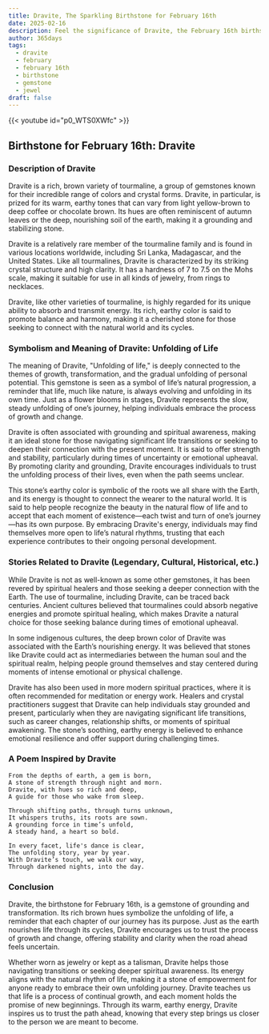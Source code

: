 ```yaml
---
title: Dravite, The Sparkling Birthstone for February 16th
date: 2025-02-16
description: Feel the significance of Dravite, the February 16th birthstone symbolizing Unfolding of life. Let its beauty and meaning brighten your day.
author: 365days
tags:
  - dravite
  - february
  - february 16th
  - birthstone
  - gemstone
  - jewel
draft: false
---
```


{{< youtube id="p0_WTS0XWfc" >}}

## Birthstone for February 16th: Dravite

### Description of Dravite

Dravite is a rich, brown variety of tourmaline, a group of gemstones known for their incredible range of colors and crystal forms. Dravite, in particular, is prized for its warm, earthy tones that can vary from light yellow-brown to deep coffee or chocolate brown. Its hues are often reminiscent of autumn leaves or the deep, nourishing soil of the earth, making it a grounding and stabilizing stone.

Dravite is a relatively rare member of the tourmaline family and is found in various locations worldwide, including Sri Lanka, Madagascar, and the United States. Like all tourmalines, Dravite is characterized by its striking crystal structure and high clarity. It has a hardness of 7 to 7.5 on the Mohs scale, making it suitable for use in all kinds of jewelry, from rings to necklaces.

Dravite, like other varieties of tourmaline, is highly regarded for its unique ability to absorb and transmit energy. Its rich, earthy color is said to promote balance and harmony, making it a cherished stone for those seeking to connect with the natural world and its cycles.

### Symbolism and Meaning of Dravite: Unfolding of Life

The meaning of Dravite, "Unfolding of life," is deeply connected to the themes of growth, transformation, and the gradual unfolding of personal potential. This gemstone is seen as a symbol of life’s natural progression, a reminder that life, much like nature, is always evolving and unfolding in its own time. Just as a flower blooms in stages, Dravite represents the slow, steady unfolding of one’s journey, helping individuals embrace the process of growth and change.

Dravite is often associated with grounding and spiritual awareness, making it an ideal stone for those navigating significant life transitions or seeking to deepen their connection with the present moment. It is said to offer strength and stability, particularly during times of uncertainty or emotional upheaval. By promoting clarity and grounding, Dravite encourages individuals to trust the unfolding process of their lives, even when the path seems unclear.

This stone’s earthy color is symbolic of the roots we all share with the Earth, and its energy is thought to connect the wearer to the natural world. It is said to help people recognize the beauty in the natural flow of life and to accept that each moment of existence—each twist and turn of one’s journey—has its own purpose. By embracing Dravite's energy, individuals may find themselves more open to life’s natural rhythms, trusting that each experience contributes to their ongoing personal development.

### Stories Related to Dravite (Legendary, Cultural, Historical, etc.)

While Dravite is not as well-known as some other gemstones, it has been revered by spiritual healers and those seeking a deeper connection with the Earth. The use of tourmaline, including Dravite, can be traced back centuries. Ancient cultures believed that tourmalines could absorb negative energies and promote spiritual healing, which makes Dravite a natural choice for those seeking balance during times of emotional upheaval.

In some indigenous cultures, the deep brown color of Dravite was associated with the Earth’s nourishing energy. It was believed that stones like Dravite could act as intermediaries between the human soul and the spiritual realm, helping people ground themselves and stay centered during moments of intense emotional or physical challenge.

Dravite has also been used in more modern spiritual practices, where it is often recommended for meditation or energy work. Healers and crystal practitioners suggest that Dravite can help individuals stay grounded and present, particularly when they are navigating significant life transitions, such as career changes, relationship shifts, or moments of spiritual awakening. The stone’s soothing, earthy energy is believed to enhance emotional resilience and offer support during challenging times.

### A Poem Inspired by Dravite

```
From the depths of earth, a gem is born,  
A stone of strength through night and morn.  
Dravite, with hues so rich and deep,  
A guide for those who wake from sleep.

Through shifting paths, through turns unknown,  
It whispers truths, its roots are sown.  
A grounding force in time’s unfold,  
A steady hand, a heart so bold.

In every facet, life's dance is clear,  
The unfolding story, year by year.  
With Dravite’s touch, we walk our way,  
Through darkened nights, into the day.
```

### Conclusion

Dravite, the birthstone for February 16th, is a gemstone of grounding and transformation. Its rich brown hues symbolize the unfolding of life, a reminder that each chapter of our journey has its purpose. Just as the earth nourishes life through its cycles, Dravite encourages us to trust the process of growth and change, offering stability and clarity when the road ahead feels uncertain.

Whether worn as jewelry or kept as a talisman, Dravite helps those navigating transitions or seeking deeper spiritual awareness. Its energy aligns with the natural rhythm of life, making it a stone of empowerment for anyone ready to embrace their own unfolding journey. Dravite teaches us that life is a process of continual growth, and each moment holds the promise of new beginnings. Through its warm, earthy energy, Dravite inspires us to trust the path ahead, knowing that every step brings us closer to the person we are meant to become.